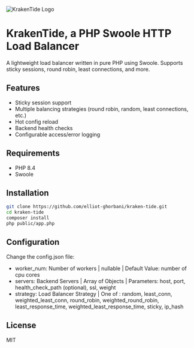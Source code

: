 ![KrakenTide Logo](https://raw.githubusercontent.com/elliot-ghorbani/kraken_tide/main/.github/images/logo.jpg)
# KrakenTide, a PHP Swoole HTTP Load Balancer

A lightweight load balancer written in pure PHP using Swoole. Supports sticky sessions, round robin, least connections, and more.

## Features
- Sticky session support
- Multiple balancing strategies (round robin, random, least connections, etc.)
- Hot config reload
- Backend health checks
- Configurable access/error logging

## Requirements
- PHP 8.4
- Swoole

## Installation
```bash
git clone https://github.com/elliot-ghorbani/kraken-tide.git
cd kraken-tide
composer install
php public/app.php
```

## Configuration
Change the config.json file:
- worker_num: Number of workers | nullable | Default Value: number of cpu cores
- servers: Backend Servers | Array of Objects | Parameters: host, port, health_check_path (optional), ssl, weight
- strategy: Load Balancer Strategy | One of : random, least_conn, weighted_least_conn, round_robin, weighted_round_robin, least_response_time, weighted_least_response_time, sticky, ip_hash

## License
MIT
